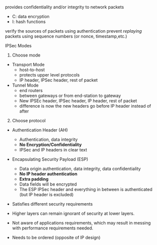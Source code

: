 provides confidentiality and/or integrity to network packets
- C: data encryption
- I: hash functions

verify the sources of packets using authentication
prevent *replaying* packets using sequence numbers (or nonce, timestamp,etc.)

IPSec Modes
1. Choose mode
- Transport Mode
	- host-to-host
	- protects upper level protocols
	- IP header, IPSec header, rest of packet
- Tunnel Mode
	- end routers
	- between gateways or from end-station to gateway
	- New IPSEc header, IPSec header, IP header, rest of packet
	- difference is now the new headers go before IP header instead of after
2. Choose protocol
- Authentication Header (AH)
	- Authentication, data integrity
	- **No Encryption/Confidentiality**
	- IPSec and IP headers in clear text
- Encapsulating Security Payload (ESP)
	-  Data origin authentication, data integrity, data confidentiality
	-  **No IP header authentication**
	-  **Extra padding**
	-  Data fields will be encrypted
	-  The ESP IPSec header and everything in between is authenticated (but IP header is excluded)
-  Satisfies different security requirements

- Higher layers can remain ignorant of security at lower layers.
- Not aware of applications requirements, which may result in messing with performance requirements needed.
- Needs to be ordered (opposite of IP design)